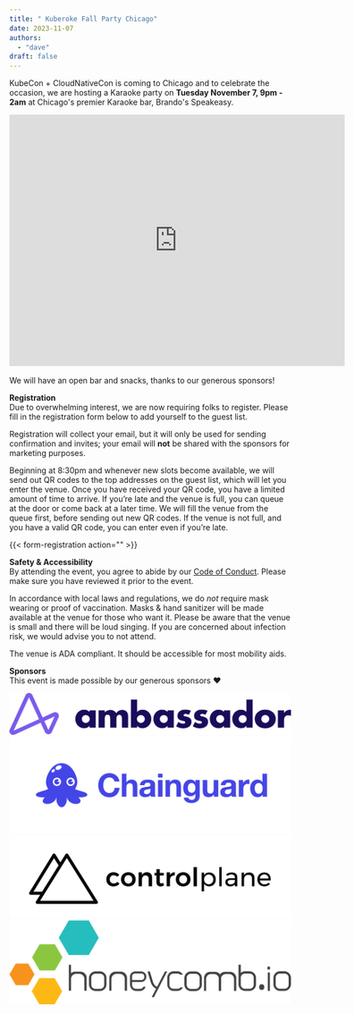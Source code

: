 ```yaml
---
title: " Kuberoke Fall Party Chicago"
date: 2023-11-07
authors:
  - "dave"
draft: false
---
```

KubeCon + CloudNativeCon is coming to Chicago and to celebrate the occasion, we are hosting a Karaoke party on **Tuesday November 7, 9pm - 2am** at Chicago's premier Karaoke bar, Brando's Speakeasy.
<iframe src="https://www.google.com/maps/embed?pb=!1m18!1m12!1m3!1d2970.7240802035885!2d-87.63158542367218!3d41.87728256546486!2m3!1f0!2f0!3f0!3m2!1i1024!2i768!4f13.1!3m3!1m2!1s0x880e2cbd3a474423%3A0xaef5b2fc61bc062c!2sBrando&#39;s%20Speakeasy!5e0!3m2!1sen!2sus!4v1695670979244!5m2!1sen!2sus" width="600" height="450" style="border:0;" allowfullscreen="" loading="lazy" referrerpolicy="no-referrer-when-downgrade"></iframe>

We will have an open bar and snacks, thanks to our generous sponsors!

**Registration**  
Due to overwhelming interest, we are now requiring folks to register.
Please fill in the registration form below to add yourself to the guest list.

Registration will collect your email, but it will only be used for sending confirmation and invites; your email will **not** be shared with the sponsors for marketing purposes.

Beginning at 8:30pm and whenever new slots become available, we will send out QR codes to the top addresses on the guest list, which will let you enter the venue.
Once you have received your QR code, you have a limited amount of time to arrive. If you’re late and the venue is full, you can queue at the door or come back at a later time. We will fill the venue from the queue first, before sending out new QR codes.
If the venue is not full, and you have a valid QR code, you can enter even if you’re late.

{{< form-registration action="" >}}

**Safety & Accessibility**  
By attending the event, you agree to abide by our [Code of Conduct](/coc). Please make sure you have reviewed it prior to the event.

In accordance with local laws and regulations, we do *not* require mask wearing or proof of vaccination. Masks & hand sanitizer will be made available at the venue for those who want it.
Please be aware that the venue is small and there will be loud singing. If you are concerned about infection risk, we would advise you to not attend.

The venue is ADA compliant. It should be accessible for most mobility aids.

**Sponsors**  
This event is made possible by our generous sponsors ❤️

[![Ambassador Labs](Ambassador_Labs_horiz_full_color_RGB.png)](https://www.getambassador.io/)
[![Chainguard](Chainguard_Lockup_Blue.png)](https://www.chainguard.dev/)
[![Control-Plane](control_plane_logo.png)](https://control-plane.io/)
[![Honeycomb](honeycomb.png)](https://www.honeycomb.io/)
